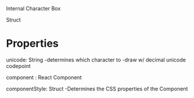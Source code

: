 Internal Character Box

Struct

# Properties

unicode: String
-determines which character to
-draw w/ decimal unicode codepoint

component : React Component

componentStyle: Struct
-Determines the CSS properties of the Component